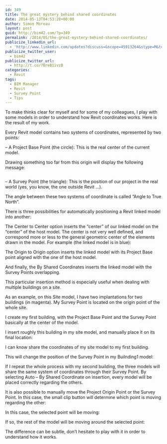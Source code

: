 ```yaml
---
id: 349
title: The great mystery behind shared coordinates
date: 2014-05-13T04:53:28+00:00
author: Simon Moreau
layout: post
guid: http://bim42.com/?p=349
permalink: /2014/05/the-great-mystery-behind-shared-coordinates/
publicize_linkedin_url:
  - 'http://www.linkedin.com/updates?discuss=&scope=45913264&stype=M&topic=5871844462954586112&type=U&a=xL68'
publicize_twitter_user:
  - bim42
publicize_twitter_url:
  - http://t.co/7BreB1ivzB
categories:
  - Revit
tags:
  - BIM Manager
  - Revit
  - Survey Point
  - Tips
---
```

To make thinks clear for myself and for some of my colleagues, I play with some models in order to understand how Revit coordinates works. Here is the result of my work.

Every Revit model contains two systems of coordinates, represented by two points:
  
&#8211; A Project Base Point (the circle): This is the real center of the current model.
  
Drawing something too far from this origin will display the following message:

![<img class="aligncenter size-full wp-image-355" src="http://bim42.com/wp-content/uploads/2014/05/error.png" alt="error" width="376" height="224" srcset="https://bim42.com/wp-content/uploads/2014/05/error.png 376w, https://bim42.com/wp-content/uploads/2014/05/error-300x178.png 300w" sizes="(max-width: 376px) 100vw, 376px" />](http://bim42.com/wp-content/uploads/2014/05/error.png)

&#8211; A Survey Point (the triangle): This is the position of our project in the real world (yes, you know, the one outside Revit &#8230;).
  
The angle between these two systems of coordinate is called &#8220;Angle to True North&#8221;.

There is three possibilities for automatically positioning a Revit linked model into another:

![<img class="aligncenter size-full wp-image-359" src="http://bim42.com/wp-content/uploads/2014/05/positionning.png" alt="Positionning" width="303" height="131" srcset="https://bim42.com/wp-content/uploads/2014/05/positionning.png 303w, https://bim42.com/wp-content/uploads/2014/05/positionning-300x129.png 300w" sizes="(max-width: 303px) 100vw, 303px" />](http://bim42.com/wp-content/uploads/2014/05/positionning.png)The Center to Center option inserts the &#8220;center&#8221; of our linked model on the &#8220;center&#8221; of the host model. The center is not very well defined, and correspond more or less to the general geometric center of the elements drawn in the model. For example (the linked model is in blue):

![<img class="aligncenter size-full wp-image-354" src="http://bim42.com/wp-content/uploads/2014/05/centertocenter.png" alt="CenterToCenter" width="583" height="490" srcset="https://bim42.com/wp-content/uploads/2014/05/centertocenter.png 583w, https://bim42.com/wp-content/uploads/2014/05/centertocenter-300x252.png 300w" sizes="(max-width: 583px) 100vw, 583px" />](http://bim42.com/wp-content/uploads/2014/05/centertocenter.png)The Origin to Origin option inserts the linked model with its Project Base point aligned with the one of the host model.

![<img class="aligncenter size-full wp-image-357" src="http://bim42.com/wp-content/uploads/2014/05/origin-to-origin.png" alt="Origin to Origin" width="584" height="474" srcset="https://bim42.com/wp-content/uploads/2014/05/origin-to-origin.png 612w, https://bim42.com/wp-content/uploads/2014/05/origin-to-origin-300x243.png 300w" sizes="(max-width: 584px) 100vw, 584px" />](http://bim42.com/wp-content/uploads/2014/05/origin-to-origin.png)And finally, the By Shared Coordinates inserts the linked model with the Survey Points overlapping.

![<img class="aligncenter size-full wp-image-353" src="http://bim42.com/wp-content/uploads/2014/05/bysharedcoordinates.png" alt="BySharedCoordinates" width="569" height="488" srcset="https://bim42.com/wp-content/uploads/2014/05/bysharedcoordinates.png 569w, https://bim42.com/wp-content/uploads/2014/05/bysharedcoordinates-300x257.png 300w" sizes="(max-width: 569px) 100vw, 569px" />](http://bim42.com/wp-content/uploads/2014/05/bysharedcoordinates.png)This particular insertion method is especially useful when dealing with multiple buildings on a site.
  
As an example, on this Site model, I have two implantations for two buildings (in magenta). My Survey Point is located on the origin point of the whole site.

![<img class="aligncenter size-full wp-image-362" src="http://bim42.com/wp-content/uploads/2014/05/sitemodel.png" alt="SiteModel" width="584" height="458" srcset="https://bim42.com/wp-content/uploads/2014/05/sitemodel.png 658w, https://bim42.com/wp-content/uploads/2014/05/sitemodel-300x235.png 300w" sizes="(max-width: 584px) 100vw, 584px" />](http://bim42.com/wp-content/uploads/2014/05/sitemodel.png)I create my first building, with the Project Base Point and the Survey Point basically at the center of the model.

![<img class="aligncenter size-full wp-image-351" src="http://bim42.com/wp-content/uploads/2014/05/building1.png" alt="Building1" width="514" height="509" srcset="https://bim42.com/wp-content/uploads/2014/05/building1.png 514w, https://bim42.com/wp-content/uploads/2014/05/building1-150x150.png 150w, https://bim42.com/wp-content/uploads/2014/05/building1-300x297.png 300w" sizes="(max-width: 514px) 100vw, 514px" />](http://bim42.com/wp-content/uploads/2014/05/building1.png)I insert roughly this building in my site model, and manually place it on its final location:

![<img class="aligncenter size-full wp-image-356" src="http://bim42.com/wp-content/uploads/2014/05/insertbuilding1.png" alt="InsertBuilding1" width="584" height="418" srcset="https://bim42.com/wp-content/uploads/2014/05/insertbuilding1.png 687w, https://bim42.com/wp-content/uploads/2014/05/insertbuilding1-300x214.png 300w" sizes="(max-width: 584px) 100vw, 584px" />](http://bim42.com/wp-content/uploads/2014/05/insertbuilding1.png)I can know share the coordinates of my site model to my first building.
  
This will change the position of the Survey Point in my Builnding1 model:

![<img class="aligncenter size-full wp-image-352" src="http://bim42.com/wp-content/uploads/2014/05/surveypointbuilding1.png" alt="SurveyPointBuilding1" width="584" height="429" srcset="https://bim42.com/wp-content/uploads/2014/05/surveypointbuilding1.png 671w, https://bim42.com/wp-content/uploads/2014/05/surveypointbuilding1-300x220.png 300w" sizes="(max-width: 584px) 100vw, 584px" />](http://bim42.com/wp-content/uploads/2014/05/surveypointbuilding1.png)If I repeat the whole process with my second building, the three models will share the same system of coordinates through their Survey Point. By selecting Auto &#8211; By Shared Coordinate on insertion, every model will be placed correctly regarding the others.

It is also possible to manually move the Project Origin Point or the Survey Point. In this case, the small clip button will determine which point is moving regarding the other:
  
In this case, the selected point will be moving:

![<img class="aligncenter size-full wp-image-358" src="http://bim42.com/wp-content/uploads/2014/05/pointmoving.png" alt="PointMoving" width="210" height="155" />](http://bim42.com/wp-content/uploads/2014/05/pointmoving.png)If so, the rest of the model will be moving around the selected point:

![<img class="aligncenter size-full wp-image-360" src="http://bim42.com/wp-content/uploads/2014/05/restmoving.png" alt="RestMoving" width="201" height="160" />](http://bim42.com/wp-content/uploads/2014/05/restmoving.png)The difference can be subtle, don&#8217;t hesitate to play with it in order to understand how it works.
